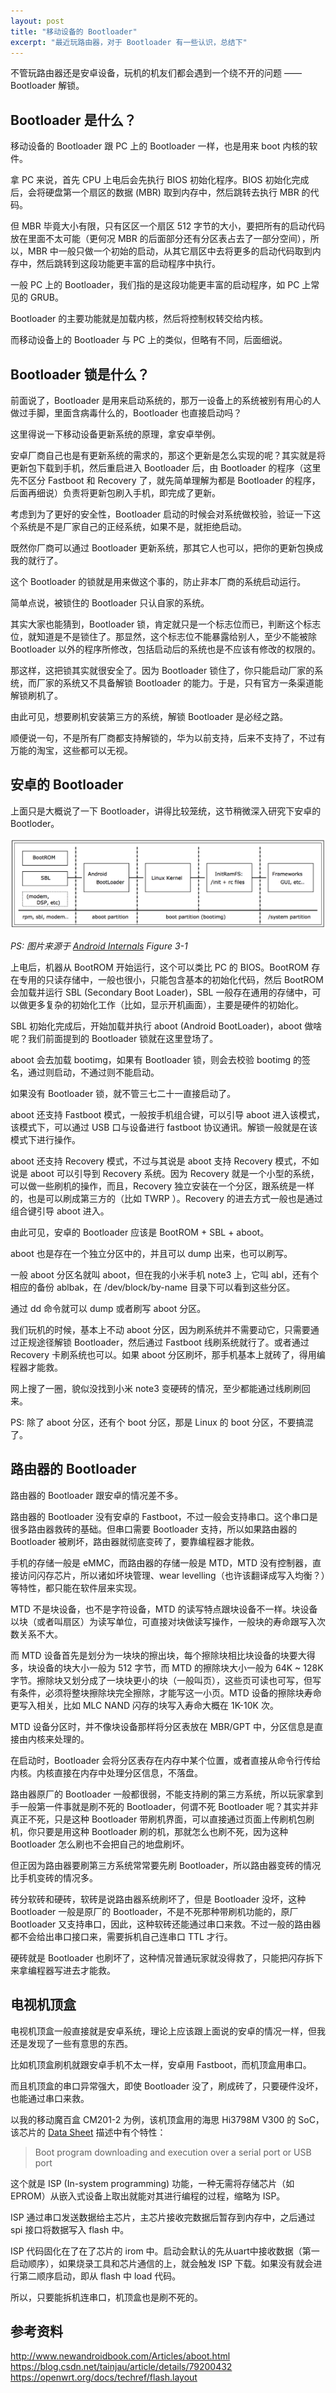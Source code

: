 ```yaml
---
layout: post
title: "移动设备的 Bootloader"
excerpt: "最近玩路由器，对于 Bootloader 有一些认识，总结下"
---
```


不管玩路由器还是安卓设备，玩机的机友们都会遇到一个绕不开的问题 —— Bootloader 解锁。

## Bootloader 是什么？
移动设备的 Bootloader 跟 PC 上的 Bootloader 一样，也是用来 boot 内核的软件。

拿 PC 来说，首先 CPU 上电后会先执行 BIOS 初始化程序。BIOS 初始化完成后，会将硬盘第一个扇区的数据 (MBR) 取到内存中，然后跳转去执行 MBR 的代码。

但 MBR 毕竟大小有限，只有区区一个扇区 512 字节的大小，要把所有的启动代码放在里面不太可能（更何况 MBR 的后面部分还有分区表占去了一部分空间），所以，MBR 中一般只做一个初始的启动，从其它扇区中去将更多的启动代码取到内存中，然后跳转到这段功能更丰富的启动程序中执行。

一般 PC 上的 Bootloader，我们指的是这段功能更丰富的启动程序，如 PC 上常见的 GRUB。

Bootloader 的主要功能就是加载内核，然后将控制权转交给内核。

而移动设备上的 Bootloader 与 PC 上的类似，但略有不同，后面细说。

## Bootloader 锁是什么？
前面说了，Bootloader 是用来启动系统的，那万一设备上的系统被别有用心的人做过手脚，里面含病毒什么的，Bootloader 也直接启动吗？

这里得说一下移动设备更新系统的原理，拿安卓举例。

安卓厂商自己也是有更新系统的需求的，那这个更新是怎么实现的呢？其实就是将更新包下载到手机，然后重启进入 Bootloader 后，由 Bootloader 的程序（这里先不区分 Fastboot 和 Recovery 了，就先简单理解为都是 Bootloader 的程序，后面再细说）负责将更新包刷入手机，即完成了更新。

考虑到为了更好的安全性，Bootloader 启动的时候会对系统做校验，验证一下这个系统是不是厂家自己的正经系统，如果不是，就拒绝启动。

既然你厂商可以通过 Bootloader 更新系统，那其它人也可以，把你的更新包换成我的就行了。

这个 Bootloader 的锁就是用来做这个事的，防止非本厂商的系统启动运行。

简单点说，被锁住的 Bootloader 只认自家的系统。

其实大家也能猜到，Bootloader 锁，肯定就只是一个标志位而已，判断这个标志位，就知道是不是锁住了。那显然，这个标志位不能暴露给别人，至少不能被除 Bootloader 以外的程序所修改，包括启动后的系统也是不应该有修改的权限的。

那这样，这把锁其实就很安全了。因为 Bootloader 锁住了，你只能启动厂家的系统，而厂家的系统又不具备解锁 Bootloader 的能力。于是，只有官方一条渠道能解锁刷机了。

由此可见，想要刷机安装第三方的系统，解锁 Bootloader 是必经之路。

顺便说一句，不是所有厂商都支持解锁的，华为以前支持，后来不支持了，不过有万能的淘宝，这些都可以无视。

## 安卓的 Bootloader
上面只是大概说了一下 Bootloader，讲得比较笼统，这节稍微深入研究下安卓的 Bootloder。

<img src="/img/posts/bootloader-r1.png" os="mac" alt="安卓的一般启动流程"/>

*PS: 图片来源于 [Android Internals](http://newandroidbook.com/AIvI-M-RL1.pdf) Figure 3-1*

上电后，机器从 BootROM 开始运行，这个可以类比 PC 的 BIOS。BootROM 存在专用的只读存储中，一般也很小，只能包含基本的初始化代码，然后 BootROM 会加载并运行 SBL (Secondary Boot Loader)，SBL 一般存在通用的存储中，可以做更多复杂的初始化工作（比如，显示开机画面），主要是硬件的初始化。

SBL 初始化完成后，开始加载并执行 aboot (Android BootLoader)，aboot 做啥呢？我们前面提到的 Bootloader 锁就在这里登场了。

aboot 会去加载 bootimg，如果有 Bootloader 锁，则会去校验 bootimg 的签名，通过则启动，不通过则不能启动。

如果没有 Bootloader 锁，就不管三七二十一直接启动了。

aboot 还支持 Fastboot 模式，一般按手机组合键，可以引导 aboot 进入该模式，该模式下，可以通过 USB 口与设备进行 fastboot 协议通讯。解锁一般就是在该模式下进行操作。

aboot 还支持 Recovery 模式，不过与其说是 aboot 支持 Recovery 模式，不如说是 aboot 可以引导到 Recovery 系统。因为 Recovery 就是一个小型的系统，可以做一些刷机的操作，而且，Recovery 独立安装在一个分区，跟系统是一样的，也是可以刷成第三方的（比如 TWRP ）。Recovery 的进去方式一般也是通过组合键引导 aboot 进入。

由此可见，安卓的 Bootloader 应该是 BootROM + SBL + aboot。

aboot 也是存在一个独立分区中的，并且可以 dump 出来，也可以刷写。

一般 aboot 分区名就叫 aboot，但在我的小米手机 note3 上，它叫 abl，还有个相应的备份 ablbak，在 /dev/block/by-name 目录下可以看到这些分区。

通过 dd 命令就可以 dump 或者刷写 aboot 分区。

我们玩机的时候，基本上不动 aboot 分区，因为刷系统并不需要动它，只需要通过正规途径解锁 Bootloader，然后通过 Fastboot 线刷系统就行了。或者通过 Recovery 卡刷系统也可以。如果 aboot 分区刷坏，那手机基本上就砖了，得用编程器才能救。

网上搜了一圈，貌似没找到小米 note3 变硬砖的情况，至少都能通过线刷刷回来。

PS: 除了 aboot 分区，还有个 boot 分区，那是 Linux 的 boot 分区，不要搞混了。

## 路由器的 Bootloader
路由器的 Bootloader 跟安卓的情况差不多。

路由器的 Bootloader 没有安卓的 Fastboot，不过一般会支持串口。这个串口是很多路由器救砖的基础。但串口需要 Bootloader 支持，所以如果路由器的 Bootloader 被刷坏，路由器就彻底变砖了，要靠编程器才能救。

手机的存储一般是 eMMC，而路由器的存储一般是 MTD，MTD 没有控制器，直接访问闪存芯片，所以诸如坏块管理、wear levelling（也许该翻译成写入均衡？）等特性，都只能在软件层来实现。

MTD 不是块设备，也不是字符设备，MTD 的读写特点跟块设备不一样。块设备以块（或者叫扇区）为读写单位，可直接对块做读写操作，一般块的寿命跟写入次数关系不大。

而 MTD 设备首先是划分为一块块的擦出块，每个擦除块相比块设备的块要大得多，块设备的块大小一般为 512 字节，而 MTD 的擦除块大小一般为 64K ~ 128K 字节。擦除块又划分成了一块块更小的块（一般叫页），这些页可读也可写，但写有条件，必须将整块擦除块完全擦除，才能写这一小页。MTD 设备的擦除块寿命更写入相关，比如 MLC NAND 闪存的块写入寿命大概在 1K-10K 次。

MTD 设备分区时，并不像块设备那样将分区表放在 MBR/GPT 中，分区信息是直接由内核来处理的。

在启动时，Bootloader 会将分区表存在内存中某个位置，或者直接从命令行传给内核。内核直接在内存中处理分区信息，不落盘。

路由器原厂的 Bootloader 一般都很弱，不能支持刷的第三方系统，所以玩家拿到手一般第一件事就是刷不死的 Bootloader，何谓不死 Bootloader 呢？其实并非真正不死，只是这种 Bootloader 带刷机界面，可以直接通过页面上传刷机包刷机，你只要是用这种 Bootloader 刷的机，那就怎么也刷不死，因为这种 Bootloader 怎么刷也不会把自己的地盘刷坏。

但正因为路由器要刷第三方系统常常要先刷 Bootloader，所以路由器变砖的情况比手机变砖的情况多。

砖分软砖和硬砖，软砖是说路由器系统刷坏了，但是 Bootloader 没坏，这种 Bootloader 一般是原厂的 Bootloader，不是不死那种带刷机功能的，原厂 Bootloader 又支持串口，因此，这种软砖还能通过串口来救。不过一般的路由器都不会给出串口接口来，需要拆机自己连串口 TTL 才行。

硬砖就是 Bootloader 也刷坏了，这种情况普通玩家就没得救了，只能把闪存拆下来拿编程器写进去才能救。

## 电视机顶盒
电视机顶盒一般直接就是安卓系统，理论上应该跟上面说的安卓的情况一样，但我还是发现了一些有意思的东西。

比如机顶盒刷机就跟安卓手机不太一样，安卓用 Fastboot，而机顶盒用串口。

而且机顶盒的串口异常强大，即使 Bootloader 没了，刷成砖了，只要硬件没坏，也能通过串口来救。

以我的移动魔百盒 CM201-2 为例，该机顶盒用的海思 Hi3798M V300 的 SoC，该芯片的 [Data Sheet](http://www.hisilicon.com/-/media/Hisilicon/pdf/STB/newproduct/Hi3798MV300.pdf) 描述中有个特性：
> Boot program downloading and execution over a serial port or USB port

这个就是 ISP (In-system programming) 功能，一种无需将存储芯片（如EPROM）从嵌入式设备上取出就能对其进行编程的过程，缩略为 ISP。

ISP 通过串口发送数据给主芯片，主芯片接收完数据后暂存到内存中，之后通过 spi 接口将数据写入 flash 中。

ISP 代码固化在了在了芯片的 irom 中。启动会默认的先从uart中接收数据（第一启动顺序），如果烧录工具和芯片通信的上，就会触发 ISP 下载。如果没有就会进行第二顺序启动，即从 flash 中 load 代码。

所以，只要能拆机连串口，机顶盒也是刷不死的。

## 参考资料
http://www.newandroidbook.com/Articles/aboot.html
https://blog.csdn.net/tainjau/article/details/79200432
https://openwrt.org/docs/techref/flash.layout